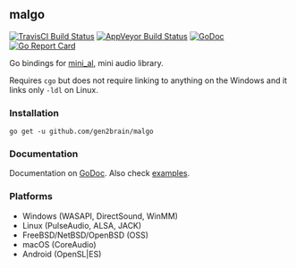 ## malgo
[![TravisCI Build Status](https://travis-ci.org/gen2brain/malgo.svg?branch=master)](https://travis-ci.org/gen2brain/malgo) 
[![AppVeyor Build Status](https://ci.appveyor.com/api/projects/status/eofqkk271yjd3s3g?svg=true)](https://ci.appveyor.com/project/gen2brain/malgo)
[![GoDoc](https://godoc.org/github.com/gen2brain/malgo?status.svg)](https://godoc.org/github.com/gen2brain/malgo) 
[![Go Report Card](https://goreportcard.com/badge/github.com/gen2brain/malgo?branch=master)](https://goreportcard.com/report/github.com/gen2brain/malgo) 
<!--[![Go Cover](http://gocover.io/_badge/github.com/gen2brain/malgo)](http://gocover.io/github.com/gen2brain/malgo)-->

Go bindings for [mini_al](https://github.com/dr-soft/mini_al), mini audio library.

Requires `cgo` but does not require linking to anything on the Windows and it links only `-ldl` on Linux.

### Installation

    go get -u github.com/gen2brain/malgo

### Documentation

Documentation on [GoDoc](https://godoc.org/github.com/gen2brain/malgo). Also check [examples](https://github.com/gen2brain/malgo/tree/master/examples).

### Platforms

* Windows (WASAPI, DirectSound, WinMM)
* Linux (PulseAudio, ALSA, JACK)
* FreeBSD/NetBSD/OpenBSD (OSS)
* macOS (CoreAudio)
* Android (OpenSL|ES)
